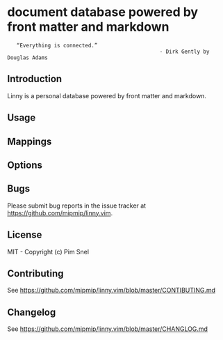 # document database powered by front matter and markdown

       “Everything is connected.”
                                                     - Dirk Gently by Douglas Adams




## Introduction

Linny is a personal database powered by front matter and markdown.

## Usage

## Mappings

## Options

## Bugs

Please submit bug reports in the issue tracker at 
https://github.com/mipmip/linny.vim.

## License

MIT - Copyright (c) Pim Snel

## Contributing

See https://github.com/mipmip/linny.vim/blob/master/CONTIBUTING.md

## Changelog

See https://github.com/mipmip/linny.vim/blob/master/CHANGLOG.md
